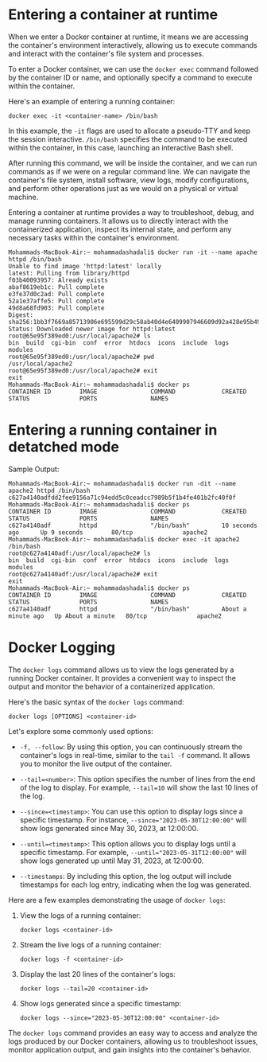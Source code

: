 # Entering a container at runtime

When we enter a Docker container at runtime, it means we are accessing the container's environment interactively, allowing us to execute commands and interact with the container's file system and processes.

To enter a Docker container, we can use the `docker exec` command followed by the container ID or name, and optionally specify a command to execute within the container.

Here's an example of entering a running container:

```
docker exec -it <container-name> /bin/bash
```

In this example, the `-it` flags are used to allocate a pseudo-TTY and keep the session interactive. `/bin/bash` specifies the command to be executed within the container, in this case, launching an interactive Bash shell.

After running this command, we will be inside the container, and we can run commands as if we were on a regular command line. We can navigate the container's file system, install software, view logs, modify configurations, and perform other operations just as we would on a physical or virtual machine.

Entering a container at runtime provides a way to troubleshoot, debug, and manage running containers. It allows us to directly interact with the containerized application, inspect its internal state, and perform any necessary tasks within the container's environment.

```
Mohammads-MacBook-Air:~ mohammadashadali$ docker run -it --name apache httpd /bin/bash
Unable to find image 'httpd:latest' locally
latest: Pulling from library/httpd
f03b40093957: Already exists 
abaf8619eb1c: Pull complete 
e3fe37d0c2ad: Pull complete 
52a1e37affe5: Pull complete 
49d8a68fd903: Pull complete 
Digest: sha256:1bb3f7669a85713906e695599d29c58ab40d4e6409907946609d92a428e95b49
Status: Downloaded newer image for httpd:latest
root@65e95f389ed0:/usr/local/apache2# ls
bin  build  cgi-bin  conf  error  htdocs  icons  include  logs	modules
root@65e95f389ed0:/usr/local/apache2# pwd
/usr/local/apache2
root@65e95f389ed0:/usr/local/apache2# exit
exit
Mohammads-MacBook-Air:~ mohammadashadali$ docker ps
CONTAINER ID        IMAGE               COMMAND             CREATED             STATUS              PORTS               NAMES
```
# Entering a running container in detatched mode

Sample Output:

```
Mohammads-MacBook-Air:~ mohammadashadali$ docker run -dit --name apache2 httpd /bin/bash
c627a4140adfdd2fee9156a71c94edd5c0ceadcc7989b5f1b4fe401b2fc40f0f
Mohammads-MacBook-Air:~ mohammadashadali$ docker ps
CONTAINER ID        IMAGE               COMMAND             CREATED             STATUS              PORTS               NAMES
c627a4140adf        httpd               "/bin/bash"         10 seconds ago      Up 9 seconds        80/tcp              apache2
Mohammads-MacBook-Air:~ mohammadashadali$ docker exec -it apache2 /bin/bash
root@c627a4140adf:/usr/local/apache2# ls
bin  build  cgi-bin  conf  error  htdocs  icons  include  logs	modules
root@c627a4140adf:/usr/local/apache2# exit
exit
Mohammads-MacBook-Air:~ mohammadashadali$ docker ps
CONTAINER ID        IMAGE               COMMAND             CREATED              STATUS              PORTS               NAMES
c627a4140adf        httpd               "/bin/bash"         About a minute ago   Up About a minute   80/tcp              apache2
```

# Docker Logging

The `docker logs` command allows us to view the logs generated by a running Docker container. It provides a convenient way to inspect the output and monitor the behavior of a containerized application.

Here's the basic syntax of the `docker logs` command:

```
docker logs [OPTIONS] <container-id>
```

Let's explore some commonly used options:

- `-f, --follow`: By using this option, you can continuously stream the container's logs in real-time, similar to the `tail -f` command. It allows you to monitor the live output of the container.

- `--tail=<number>`: This option specifies the number of lines from the end of the log to display. For example, `--tail=10` will show the last 10 lines of the log.

- `--since=<timestamp>`: You can use this option to display logs since a specific timestamp. For instance, `--since="2023-05-30T12:00:00"` will show logs generated since May 30, 2023, at 12:00:00.

- `--until=<timestamp>`: This option allows you to display logs until a specific timestamp. For example, `--until="2023-05-31T12:00:00"` will show logs generated up until May 31, 2023, at 12:00:00.

- `--timestamps`: By including this option, the log output will include timestamps for each log entry, indicating when the log was generated.

Here are a few examples demonstrating the usage of `docker logs`:

1. View the logs of a running container:
   ```
   docker logs <container-id>
   ```

2. Stream the live logs of a running container:
   ```
   docker logs -f <container-id>
   ```

3. Display the last 20 lines of the container's logs:
   ```
   docker logs --tail=20 <container-id>
   ```

4. Show logs generated since a specific timestamp:
   ```
   docker logs --since="2023-05-30T12:00:00" <container-id>
   ```

The `docker logs` command provides an easy way to access and analyze the logs produced by our Docker containers, allowing us to troubleshoot issues, monitor application output, and gain insights into the container's behavior.
